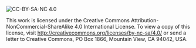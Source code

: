 ![CC-BY-SA-NC 4.0](https://i.creativecommons.org/l/by-nc-sa/4.0/88x31.png)

This work is licensed under the Creative Commons Attribution-NonCommercial-ShareAlike 4.0 International License. To view a copy of this license, visit http://creativecommons.org/licenses/by-nc-sa/4.0/ or send a letter to Creative Commons, PO Box 1866, Mountain View, CA 94042, USA.
